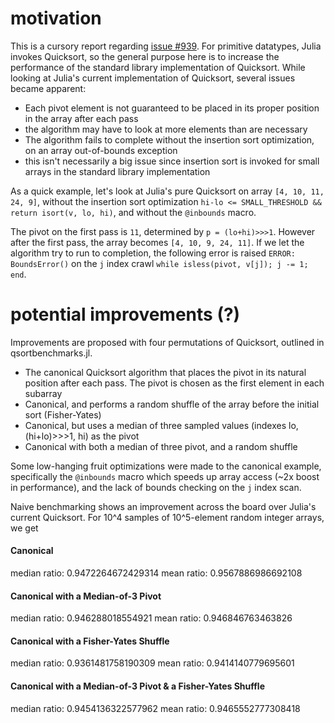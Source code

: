 motivation
=====================

This is a cursory report regarding [issue #939](https://github.com/JuliaLang/julia/issues/939?source=cc). For primitive datatypes, Julia invokes Quicksort, so the general purpose here is to increase the performance of the standard library implementation of Quicksort. While looking at Julia's current implementation of Quicksort, several issues became apparent:

- Each pivot element is not guaranteed to be placed in its proper position in the array after each pass
 - the algorithm may have to look at more elements than are necessary
- The algorithm fails to complete without the insertion sort optimization, on an array out-of-bounds exception
 - this isn't necessarily a big issue since insertion sort is invoked for small arrays in the standard library implementation

As a quick example, let's look at Julia's pure Quicksort on array ```[4, 10, 11, 24, 9]```, without the insertion sort optimization ```hi-lo <= SMALL_THRESHOLD && return isort(v, lo, hi)```, and without the ```@inbounds``` macro.

The pivot on the first pass is ```11```, determined by ```p = (lo+hi)>>>1```. However after the first pass, the array becomes ```[4, 10, 9, 24, 11]```. If we let the algorithm try to run to completion, the following error is raised ```ERROR: BoundsError()``` on the ```j``` index crawl ```while isless(pivot, v[j]); j -= 1; end```.

potential improvements (?)
=====================

Improvements are proposed with four permutations of Quicksort, outlined in qsortbenchmarks.jl. 

- The canonical Quicksort algorithm that places the pivot in its natural position after each pass. The pivot is chosen as the first element in each subarray
- Canonical, and performs a random shuffle of the array before the initial sort (Fisher-Yates)
- Canonical, but uses a median of three sampled values (indexes lo, (hi+lo)>>>1, hi) as the pivot
- Canonical with both a median of three pivot, and a random shuffle

Some low-hanging fruit optimizations were made to the canonical example, specifically the ```@inbounds``` macro which speeds up array access (~2x boost in performance), and the lack of bounds checking on the ```j``` index scan. 

Naive benchmarking shows an improvement across the board over Julia's current Quicksort. For 10^4 samples of 10^5-element random integer arrays, we get

<h4>Canonical</h4>
median ratio:    0.9472264672429314
mean ratio:      0.9567886986692108

<h4>Canonical with a Median-of-3 Pivot</h4>
median ratio:    0.946288018554921
mean ratio:      0.946846763463826

<h4>Canonical with a Fisher-Yates Shuffle</h4>
median ratio:    0.9361481758190309
mean ratio:      0.9414140779695601

<h4>Canonical with a Median-of-3 Pivot & a Fisher-Yates Shuffle</h4>
median ratio:    0.9454136322577962
mean ratio:      0.9465552777308418